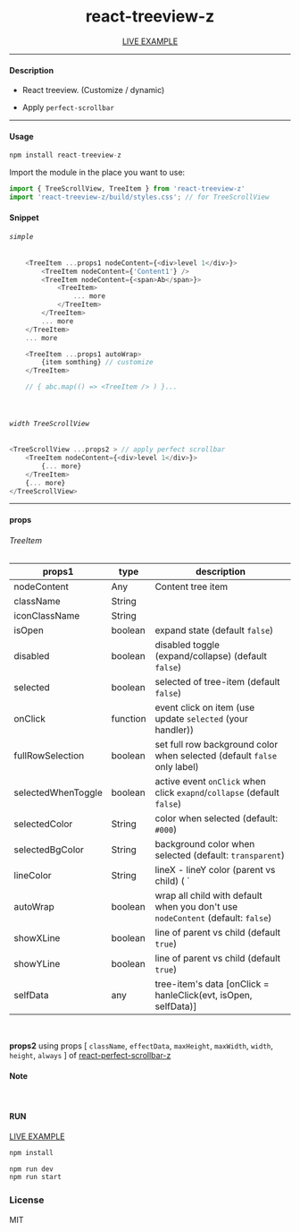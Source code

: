 <div align="center">
    <h1>react-treeview-z</h1>
    <a href="https://codesandbox.io/s/react-treeview-z-rfbrp">LIVE EXAMPLE</a>
</div>

---

#### Description

+ React treeview. (Customize / dynamic)

+ Apply `perfect-scrollbar`

---

#### Usage
```js
npm install react-treeview-z
```

Import the module in the place you want to use:
```js
import { TreeScrollView, TreeItem } from 'react-treeview-z'
import 'react-treeview-z/build/styles.css'; // for TreeScrollView
```

#### Snippet

###### `simple`

```js
    <TreeItem ...props1 nodeContent={<div>level 1</div>}>
        <TreeItem nodeContent={'Content1'} />
        <TreeItem nodeContent={<span>Ab</span>}>
            <TreeItem>
                ... more
            </TreeItem>
        </TreeItem>
        ... more
    </TreeItem>
    ... more

    <TreeItem ...props1 autoWrap>
        {item somthing} // customize
    </TreeItem>

    // { abc.map(() => <TreeItem /> ) }...
```
<br />

###### `width TreeScrollView`

```js
<TreeScrollView ...props2 > // apply perfect scrollbar
    <TreeItem nodeContent={<div>level 1</div>}>
        {... more}
    </TreeItem>
    {... more}
</TreeScrollView>
```

---

#### props
###### TreeItem
| **props1**              | **type** | **description**                                                                  |
|-------------------------|----------|------------------------------------------------------------                      |
| nodeContent             | Any      | Content tree item                                                                |
| className               | String   |                                                                                  |
| iconClassName           | String   |                                                                                  |
| isOpen                  | boolean  | expand state (default `false`)                                                   |
| disabled                | boolean  | disabled toggle (expand/collapse) (default `false`)                              |
| selected                | boolean  | selected of tree-item (default `false`)                                          |
| onClick                 | function | event click on item (use update `selected` (your handler))                       |
| fullRowSelection        | boolean  | set full row background color when selected (default `false` only label)         |
| selectedWhenToggle      | boolean  | active event `onClick` when click `exapnd`/`collapse` (default `false`)          |
| selectedColor           | String   | color when selected (default: `#000`)                                            |
| selectedBgColor         | String   | background color when selected (default: `transparent`)                          |
| lineColor               | String   | lineX - lineY color (parent vs child)  ( `|__ `)                                 |
| autoWrap                | boolean  | wrap all child with default when you don't use `nodeContent` (default: `false`)  |
| showXLine               | boolean  | line of parent vs child (default `true`)                                         |
| showYLine               | boolean  | line of parent vs child (default `true`)                                         |
| selfData                | any      | tree-item's data [onClick = hanleClick(evt, isOpen, selfData)]                   |


<br />

**props2**
using props
[
    `className`, `effectData`,
    `maxHeight`, `maxWidth`, `width`, `height`, `always`
] of [react-perfect-scrollbar-z](https://www.npmjs.com/package/react-perfect-scrollbar-z)

#### Note

<br />

#### RUN

<a href="https://codesandbox.io/s/react-treeview-z-rfbrp">LIVE EXAMPLE</a>

```js
npm install
```
```js
npm run dev
npm run start
```

### License

MIT
